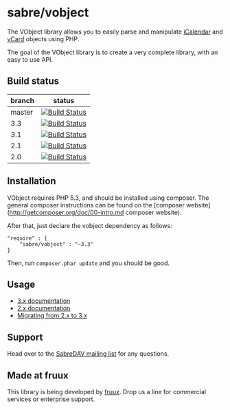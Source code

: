 sabre/vobject
=============

The VObject library allows you to easily parse and manipulate [iCalendar](https://tools.ietf.org/html/rfc5545)
and [vCard](https://tools.ietf.org/html/rfc6350) objects using PHP.

The goal of the VObject library is to create a very complete library, with an easy to use API.

Build status
------------

| branch | status |
| ------ | ------ |
| master | [![Build Status](https://travis-ci.org/fruux/sabre-vobject.png?branch=master)](https://travis-ci.org/fruux/sabre-vobject) |
| 3.3    | [![Build Status](https://travis-ci.org/fruux/sabre-vobject.png?branch=3.3)](https://travis-ci.org/fruux/sabre-vobject) |
| 3.1    | [![Build Status](https://travis-ci.org/fruux/sabre-vobject.png?branch=3.1)](https://travis-ci.org/fruux/sabre-vobject) |
| 2.1    | [![Build Status](https://travis-ci.org/fruux/sabre-vobject.png?branch=2.1)](https://travis-ci.org/fruux/sabre-vobject) |
| 2.0    | [![Build Status](https://travis-ci.org/fruux/sabre-vobject.png?branch=2.0)](https://travis-ci.org/fruux/sabre-vobject) |


Installation
------------

VObject requires PHP 5.3, and should be installed using composer.
The general composer instructions can be found on the [composer website](http://getcomposer.org/doc/00-intro.md composer website).

After that, just declare the vobject dependency as follows:

    "require" : {
        "sabre/vobject" : "~3.3"
    }

Then, run `composer.phar update` and you should be good.

Usage
-----

* [3.x documentation](http://sabre.io/vobject/usage/)
* [2.x documentation](http://sabre.io/vobject/usage_2/)
* [Migrating from 2.x to 3.x](http://sabre.io/vobject/upgrade/)

Support
-------

Head over to the [SabreDAV mailing list](http://groups.google.com/group/sabredav-discuss) for any questions.

Made at fruux
-------------

This library is being developed by [fruux](https://fruux.com/). Drop us a line for commercial services or enterprise support.
